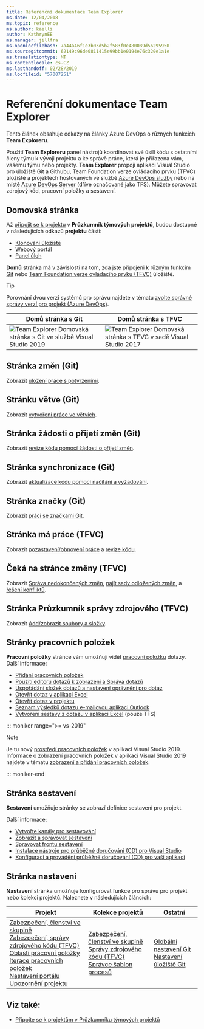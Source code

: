 ```yaml
---
title: Referenční dokumentace Team Explorer
ms.date: 12/04/2018
ms.topic: reference
ms.author: kaelli
author: KathrynEE
ms.manager: jillfra
ms.openlocfilehash: 7a44a46f1e3b03d5b2f583f0e480089d56295950
ms.sourcegitcommit: 62149c96de0811415e99bb1e0194e76c320e1a1e
ms.translationtype: MT
ms.contentlocale: cs-CZ
ms.lasthandoff: 02/28/2019
ms.locfileid: "57007251"
---
```

# <a name="team-explorer-reference"></a>Referenční dokumentace Team Explorer

Tento článek obsahuje odkazy na články Azure DevOps o různých funkcích **Team Exploreru**.

Použití **Team Exploreru** panel nástrojů koordinovat své úsilí kódu s ostatními členy týmu k vývoji projektu a ke správě práce, která je přiřazena vám, vašemu týmu nebo projekty. **Team Explorer** propojí aplikaci Visual Studio pro úložiště Git a Githubu, Team Foundation verze ovládacího prvku (TFVC) úložiště a projektech hostovaných ve službě [Azure DevOps služby](/azure/devops/user-guide/what-is-azure-devops-services) nebo na místě [Azure DevOps Server](/tfs/index) (dříve označované jako TFS). Můžete spravovat zdrojový kód, pracovní položky a sestavení.

## <a name="home-page"></a>Domovská stránka

Až [připojit se k projektu](../connect-team-project.md) v **Průzkumník týmových projektů**, budou dostupné v následujících odkazů **projektu** části:

- [Klonování úložiště](/azure/devops/repos/git/clone)
- [Webový portál](/azure/devops/project/navigation/index)
- [Panel úloh](/azure/devops/boards/sprints/task-board)

**Domů** stránka má v závislosti na tom, zda jste připojeni k různým funkcím [Git](/azure/devops/repos/git/gitquickstart?view=vsts&tabs=visual-studio) nebo [Team Foundation verze ovládacího prvku (TFVC)](/azure/devops/repos/tfvc/overview) úložiště.

> [!TIP]
> Porovnání dvou verzí systémů pro správu najdete v tématu [zvolte správné správy verzí pro projekt (Azure DevOps)](/azure/devops/repos/tfvc/comparison-git-tfvc).

| **Domů** stránka s Git | **Domů** stránka s TFVC |
| - | - |
| ![Team Explorer Domovská stránka s Git ve službě Visual Studio 2019](media/team-explorer-reference/team-explorer-git.png) | ![Team Explorer Domovská stránka s TFVC v sadě Visual Studio 2017](media/team-explorer-reference/team-explorer-tfvc.png) |

## <a name="changes-page-git"></a>Stránka změn (Git)

Zobrazit [uložení práce s potvrzeními](/azure/devops/repos/git/commits).

## <a name="branches-page-git"></a>Stránku větve (Git)

Zobrazit [vytvoření práce ve větvích](/azure/devops/repos/git/branches).

## <a name="pull-requests-page-git"></a>Stránka žádosti o přijetí změn (Git)

Zobrazit [revize kódu pomocí žádosti o přijetí změn](/azure/devops/repos/git/pullrequest).

## <a name="sync-page-git"></a>Stránka synchronizace (Git)

Zobrazit [aktualizace kódu pomocí načítání a vyžadování](/azure/devops/repos/git/pulling).

## <a name="tags-page-git"></a>Stránka značky (Git)

Zobrazit [práci se značkami Git](/azure/devops/repos/git/git-tags).

## <a name="my-work-page-tfvc"></a>Stránka má práce (TFVC)

Zobrazit [pozastavení/obnovení práce](/azure/devops/repos/tfvc/suspend-your-work-manage-your-shelvesets) a [revize kódu](/azure/devops/repos/tfvc/day-life-alm-developer-suspend-work-fix-bug-conduct-code-review).

## <a name="pending-changes-page-tfvc"></a>Čeká na stránce změny (TFVC)

Zobrazit [Správa nedokončených změn](/azure/devops/repos/tfvc/develop-code-manage-pending-changes), [najít sady odložených změn](/azure/devops/repos/tfvc/suspend-your-work-manage-your-shelvesets), a [řešení konfliktů](/azure/devops/repos/tfvc/resolve-team-foundation-version-control-conflicts).

## <a name="source-control-explorer-page-tfvc"></a>Stránka Průzkumník správy zdrojového (TFVC)

Zobrazit [Add/zobrazit soubory a složky](/azure/devops/repos/tfvc/add-files-server).

## <a name="work-items-page"></a>Stránky pracovních položek

**Pracovní položky** stránce vám umožňují vidět [pracovní položku](/azure/devops/boards/work-items/about-work-items) dotazy. Další informace:

- [Přidání pracovních položek](/azure/devops/boards/backlogs/add-work-items)
- [Použití editoru dotazů k zobrazení a Správa dotazů](/azure/devops/boards/queries/using-queries)
- [Uspořádání složek dotazů a nastavení oprávnění pro dotaz](/azure/devops/boards/queries/set-query-permissions)
- [Otevřít dotaz v aplikaci Excel](/azure/devops/boards/backlogs/office/bulk-add-modify-work-items-excel)
- [Otevřít dotaz v projektu](/azure/devops/boards/backlogs/office/create-your-backlog-tasks-using-project)
- [Seznam výsledků dotazu e-mailovou aplikaci Outlook](/azure/devops/boards/queries/share-plans)
- [Vytvoření sestavy z dotazu v aplikaci Excel](/azure/devops/report/excel/create-status-and-trend-excel-reports) (pouze TFS)

::: moniker range=">= vs-2019"

> [!NOTE]
> Je tu nový [prostředí pracovních položek](/azure/devops/boards/work-items/set-work-item-experience-vs) v aplikaci Visual Studio 2019. Informace o zobrazení pracovních položek v aplikaci Visual Studio 2019 najdete v tématu [zobrazení a přidání pracovních položek](/azure/devops/boards/work-items/view-add-work-items).

::: moniker-end

## <a name="builds-page"></a>Stránka sestavení

**Sestavení** umožňuje stránky se zobrazí definice sestavení pro projekt.

Další informace:

- [Vytvořte kanály pro sestavování](/azure/devops/pipelines/tasks/index)
- [Zobrazit a spravovat sestavení](/azure/devops/pipelines/overview)
- [Spravovat frontu sestavení](/azure/devops/pipelines/agents/pools-queues)
- [Instalace nástroje pro průběžné doručování (CD) pro Visual Studio](/azure/devops/pipelines/apps/cd/azure/aspnet-core-to-acr#install-continuous-delivery-cd-tools-for-visual-studio-2017)
- [Konfiguraci a provádění průběžné doručování (CD) pro vaši aplikaci](/azure/devops/pipelines/apps/cd/azure/aspnet-core-to-acr#configure-and-execute-continuous-delivery-cd-for-your-app)

## <a name="settings-page"></a>Stránka nastavení

**Nastavení** stránka umožňuje konfigurovat funkce pro správu pro projekt nebo kolekci projektů. Naleznete v následujících článcích:

| Projekt | Kolekce projektů | Ostatní |
| - | - | - |
| [Zabezpečení, členství ve skupině](/azure/devops/organizations/security/set-project-collection-level-permissions)<br/>[Zabezpečení, správy zdrojového kódu (TFVC)](/azure/devops/organizations/security/set-git-tfvc-repository-permissions)<br/>[Oblasti pracovní položky](/azure/devops/organizations/settings/set-area-paths)<br/>[Iterace pracovních položek](/azure/devops/organizations/settings/set-iteration-paths-sprints)<br/>[Nastavení portálu](/azure/devops/report/sharepoint-dashboards/configure-or-add-a-project-portal)<br/>[Upozornění projektu](/azure/devops/notifications/howto-manage-team-notifications) | [Zabezpečení, členství ve skupině](/azure/devops/organizations/security/set-project-collection-level-permissions)<br/>[Správy zdrojového kódu (TFVC)](/azure/devops/repos/tfvc/decide-between-using-local-server-workspace)<br/>[Správce šablon procesů](/azure/devops/boards/work-items/guidance/manage-process-templates) | [Globální nastavení Git](/azure/devops/repos/git/git-config)<br/>[Nastavení úložiště Git](/azure/devops/repos/git/git-config) |

## <a name="see-also"></a>Viz také:

- [Připojte se k projektům v Průzkumníku týmových projektů](../../ide/connect-team-project.md)